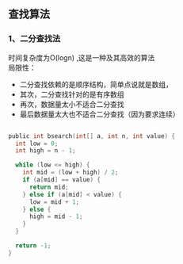 ## 查找算法
### 1、二分查找法
时间复杂度为O(logn) ,这是一种及其高效的算法  
局限性： 
- 二分查找依赖的是顺序结构，简单点说就是数组，
- 其次，二分查找针对的是有序数组
- 再次，数据量太小不适合二分查找
- 最后数据量太大也不适合二分查找（因为要求连续）
``` c

public int bsearch(int[] a, int n, int value) {
  int low = 0;
  int high = n - 1;

  while (low <= high) {
    int mid = (low + high) / 2;
    if (a[mid] == value) {
      return mid;
    } else if (a[mid] < value) {
      low = mid + 1;
    } else {
      high = mid - 1;
    }
  }

  return -1;
}
```